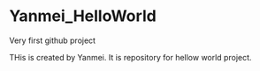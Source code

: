 # Yanmei_HelloWorld
Very first github project

THis is created by Yanmei. It is repository for hellow world project.

